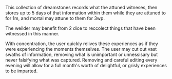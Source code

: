 
This collection of dreamstones records what the attuned witneses, then stores up to 5 days of that information within them while they are attuned to for 1m, and mortal may attune to them for 3wp.

The weilder may benefit from 2 dice to reccolect things that have been witnessed in this manner.

With concentration, the user quickly relives these experiences as if they were experiencing the moments themselves. The user may cut out vast swaths of information, removing what is unimportant or unnessisary but never falsifying what was captured. Removing and careful editing every evening will allow for a full month's worth of delightful, or grisly experiences to be imparted.
